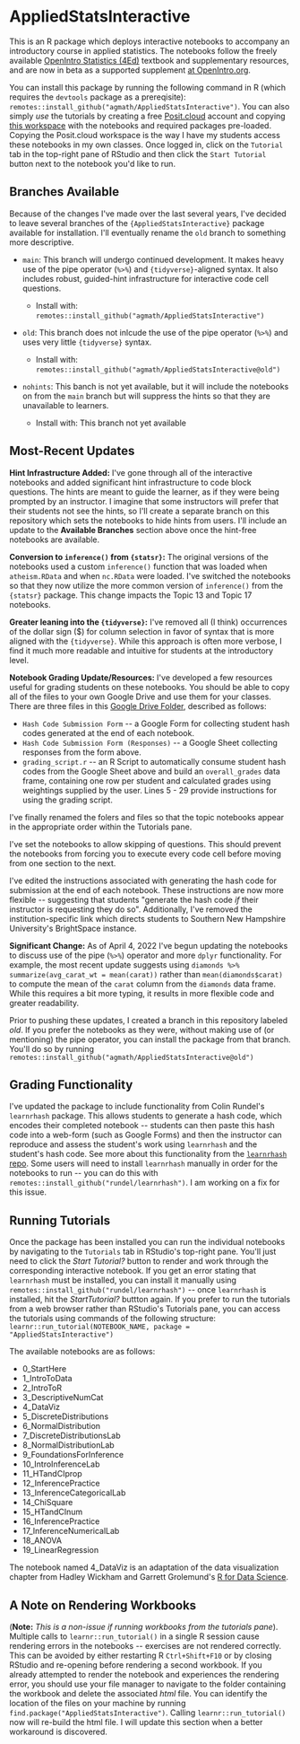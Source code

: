 # AppliedStatsInteractive
 
This is an R package which deploys interactive notebooks to accompany an introductory course in applied statistics. The notebooks follow the freely available [OpenIntro Statistics (4Ed)](http://www.openintro.org/os) textbook and supplementary resources, and are now in beta as a supported supplement [at OpenIntro.org](https://www.openintro.org/book/os/). 

You can install this package by running the following command in R (which requires the `devtools` package as a prereqisite): `remotes::install_github("agmath/AppliedStatsInteractive")`. You can also simply *use* the tutorials by creating a free [Posit.cloud](https://posit.cloud/) account and copying [this workspace](https://posit.cloud/content/6328402) with the notebooks and required packages pre-loaded. Copying the Posit.cloud workspace is the way I have my students access these notebooks in my own classes. Once logged in, click on the `Tutorial` tab in the top-right pane of RStudio and then click the `Start Tutorial` button next to the notebook you'd like to run.

## Branches Available

Because of the changes I've made over the last several years, I've decided to leave several branches of the `{AppliedStatsInteractive}` package available for installation. I'll eventually rename the `old` branch to something more descriptive.

+ `main`: This branch will undergo continued development. It makes heavy use of the pipe operator (`%>%`) and `{tidyverse}`-aligned syntax. It also includes robust, guided-hint infrastructure for interactive code cell questions.

  + Install with: `remotes::install_github("agmath/AppliedStatsInteractive")`
+ `old`: This branch does not inlcude the use of the pipe operator (`%>%`) and uses very little `{tidyverse}` syntax.

  + Install with: `remotes::install_github("agmath/AppliedStatsInteractive@old")`
+ `nohints`: This banch is not yet available, but it will include the notebooks on from the `main` branch but will suppress the hints so that they are unavailable to learners. 

  + Install with: This branch not yet available

## Most-Recent Updates

**Hint Infrastructure Added:** I've gone through all of the interactive notebooks and added significant hint infrastructure to code block questions. The hints are meant to guide the learner, as if they were being prompted by an instructor. I imagine that some instructors will prefer that their students not see the hints, so I'll create a separate branch on this repository which sets the notebooks to hide hints from users. I'll include an update to the **Available Branches** section above once the hint-free notebooks are available.

**Conversion to `inference()` from `{statsr}`:** The original versions of the notebooks used a custom `inference()` function that was loaded when `atheism.RData` and when `nc.RData` were loaded. I've switched the notebooks so that they now utilize the more common version of `inference()` from the `{statsr}` package. This change impacts the Topic 13 and Topic 17 notebooks.

**Greater leaning into the `{tidyverse}`:** I've removed all (I think) occurrences of the dollar sign ($) for column selection in favor of syntax that is more aligned with the `{tidyverse}`. While this approach is often more verbose, I find it much more readable and intuitive for students at the introductory level.

**Notebook Grading Update/Resources:** I've developed a few resources useful for grading students on these notebooks. You should be able to copy all of the files to your own Google Drive and use them for your classes. There are three files in this [Google Drive Folder](https://drive.google.com/drive/folders/1zj2yvJyRFgXmwaqWGkUkbIRXTwj3Jpip?usp=sharing), described as follows:

+ `Hash Code Submission Form` -- a Google Form for collecting student hash codes generated at the end of each notebook. 
+ `Hash Code Submission Form (Responses)` -- a Google Sheet collecting responses from the form above.
+ `grading_script.r` -- an R Script to automatically consume student hash codes from the Google Sheet above and build an `overall_grades` data frame, containing one row per student and calculated grades using weightings supplied by the user. Lines 5 - 29 provide instructions for using the grading script.

I've finally renamed the folers and files so that the topic notebooks appear in the appropriate order within the Tutorials pane.

I've set the notebooks to allow skipping of questions. This should prevent the notebooks from forcing you to execute every code cell before moving from one section to the next.

I've edited the instructions associated with generating the hash code for submission at the end of each notebook. These instructions are now more flexible -- suggesting that students "generate the hash code *if* their instructor is requesting they do so". Additionally, I've removed the institution-specific link which directs students to Southern New Hampshire University's BrightSpace instance.

**Significant Change:** As of April 4, 2022 I've begun updating the notebooks to discuss use of the pipe (`%>%`) operator and more `dplyr` functionality. For example, the most recent update suggests using `diamonds %>% summarize(avg_carat_wt = mean(carat))` rather than `mean(diamonds$carat)` to compute the mean of the `carat` column from the `diamonds` data frame. While this requires a bit more typing, it results in more flexible code and greater readability. 

Prior to pushing these updates, I created a branch in this repository labeled *old*. If you prefer the notebooks as they were, without making use of (or mentioning) the pipe operator, you can install the package from that branch. You'll do so by running `remotes::install_github("agmath/AppliedStatsInteractive@old")`


## Grading Functionality

I've updated the package to include functionality from Colin Rundel's `learnrhash` package. This allows students to generate a hash code, which encodes their completed notebook -- students can then paste this hash code into a web-form (such as Google Forms) and then the instructor can reproduce and assess the student's work using `learnrhash` and the student's hash code. See more about this functionality from the [`learnrhash` repo](https://github.com/rundel/learnrhash). Some users will need to install `learnrhash` manually in order for the notebooks to run -- you can do this with `remotes::install_github("rundel/learnrhash")`. I am working on a fix for this issue.

## Running Tutorials

Once the package has been installed you can run the individual notebooks by navigating to the `Tutorials` tab in RStudio's top-right pane. You'll just need to click the *Start Tutorial?* button to render and work through the corresponding interactive notebook. If you get an error stating that `learnrhash` must be installed, you can install it manually using `remotes::install_github("rundel/learnrhash")` -- once `learnrhash` is installed, hit the *StartTutorial?* buttton again. If you prefer to run the tutorials from a web browser rather than RStudio's Tutorials pane, you can access the tutorials using commands of the following structure: `learnr::run_tutorial(NOTEBOOK_NAME, package = "AppliedStatsInteractive")`

The available notebooks are as follows:
+ 0_StartHere
+ 1_IntroToData
+ 2_IntroToR
+ 3_DescriptiveNumCat
+ 4_DataViz
+ 5_DiscreteDistributions
+ 6_NormalDistribution
+ 7_DiscreteDistributionsLab
+ 8_NormalDistributionLab
+ 9_FoundationsForInference
+ 10_IntroInferenceLab
+ 11_HTandCIprop
+ 12_InferencePractice
+ 13_InferenceCategoricalLab
+ 14_ChiSquare
+ 15_HTandCInum
+ 16_InferencePractice
+ 17_InferenceNumericalLab
+ 18_ANOVA
+ 19_LinearRegression

The notebook named 4_DataViz is an adaptation of the data visualization chapter from Hadley Wickham and Garrett Grolemund's [R for Data Science](https://r4ds.had.co.nz/).

## A Note on Rendering Workbooks

(**Note:** *This is a non-issue if running workbooks from the tutorials pane*). Multiple calls to `learnr::run_tutorial()` in a single R session cause rendering errors in the notebooks -- exercises are not rendered correctly. This can be avoided by either restarting R `Ctrl+Shift+F10` or by closing RStudio and re-opening before rendering a second workbook. If you already attempted to render the notebook and experiences the rendering error, you should use your file manager to navigate to the folder containing the workbook and delete the associated *html* file. You can identify the location of the files on your machine by running `find.package("AppliedStatsInteractive")`. Calling `learnr::run_tutorial()` now will re-build the html file. I will update this section when a better workaround is discovered.
